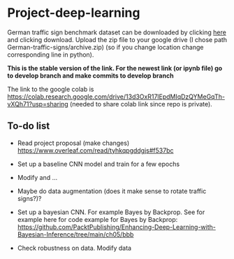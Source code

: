 # Project-deep-learning
German traffic sign benchmark dataset can be downloaded by clicking [here](https://www.kaggle.com/datasets/meowmeowmeowmeowmeow/gtsrb-german-traffic-sign/data) and clicking download. Upload the zip file to your google drive (I chose path German-traffic-signs/archive.zip) (so if you change location change corresponding line in python). 

**This is the stable version of the link. For the newest link (or ipynb file) go to develop branch and make commits to develop branch**

The link to the google colab is https://colab.research.google.com/drive/13d3OxR17lEpdMIqDzQYMeGqTh-vXQh71?usp=sharing (needed to share colab link since repo is private).

## To-do list

- Read project proposal (make changes) https://www.overleaf.com/read/tyhkqpgddgjs#f537bc
  
- Set up a baseline CNN model and train for a few epochs

- Modify and ...

- Maybe do data augmentation (does it make sense to rotate traffic signs?)?

- Set up a bayesian CNN. For example Bayes by Backprop. See for example here for code example for Bayes by Backprop: https://github.com/PacktPublishing/Enhancing-Deep-Learning-with-Bayesian-Inference/tree/main/ch05/bbb

- Check robustness on data. Modify data
